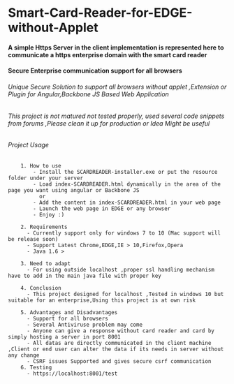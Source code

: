 # Smart-Card-Reader-for-EDGE-without-Applet

#### A simple Https Server in the client implementation is represented here to communicate a https enterprise domain with the smart card reader
#### Secure Enterprise communication support for all browsers

###### Unique Secure Solution to support all browsers without applet ,Extension or Plugin for Angular,Backbone JS Based Web Application

###### This project is not matured not tested properly, used several code snippets from forums ,Please clean it up for production or Idea Might be useful 

###### Project Usage

        1. How to use
            - Install the SCARDREADER-installer.exe or put the resource folder under your server
            - Load index-SCARDREADER.html dynamically in the area of the page you want using angular or Backbone JS
              or
            - Add the content in index-SCARDREADER.html in your web page
            - Launch the web page in EDGE or any browser
            - Enjoy :)
        
        2. Requirements
          - Currently support only for windows 7 to 10 (Mac support will be release soon)
          - Support Latest Chrome,EDGE,IE > 10,Firefox,Opera 
          - Java 1.6 >
        
        3. Need to adapt
          - For using outside localhost ,proper ssl handling mechanism have to add in the main java file with proper key
          
        4. Conclusion
          - This project designed for localhost ,Tested in windows 10 but suitable for an enterprise,Using this project is at own risk
        
        5. Advantages and Disadvantages
          - Support for all browsers
          - Several Antiviruse problem may come
          - Anyone can give a response without card reader and card by simply hosting a server in port 8001
          - All datas are directly communicated in the client machine ,Client or end user can alter the data if its needs in server without any change
          - CSRF issues Supported and gives secure csrf communication
        6. Testing
          - https://localhost:8001/test   
          
 
